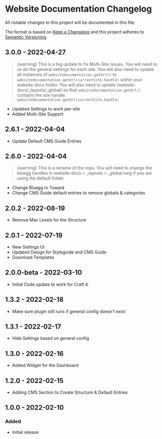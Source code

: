 # Website Documentation Changelog

All notable changes to this project will be documented in this file.

The format is based on [Keep a Changelog](http://keepachangelog.com/) and this project adheres to [Semantic Versioning](http://semver.org/).

## 3.0.0 - 2022-04-27

> {warning} This is a big update to fix Multi-Site Issues. You will need to re-do the general settings for each site. You will also need to update all instances of `websitedocumentation.getUrl()` to `websitedocumentation.getUrl(currentSite.handle)` within your website-docs folder. You will also need to update /website-docs/_layouts/_global/ so that `websitedocumentation.getUrl()` contains the site handle: ` websitedocumentation.getUrl(currentSite.handle)`

- Updated Settings to work per-site
- Added Multi-Site Support

## 2.6.1 - 2022-04-04

-   Update Default CMS Guide Entries

## 2.6.0 - 2022-04-04

> {warning} This is a rename of the repo. You will need to change the bluegg handles in website-docs > _layouts > _global.twig if you are using the default folder.

-   Change Bluegg to Toward
-   Change CMS Guide default entries to remove globals & categories

## 2.0.2 - 2022-08-19

-   Remove Max Levels for the Structure

## 2.0.1 - 2022-07-19

-   New Settings UI
-   Updated Design for Styleguide and CMS Guide
-   Download Templates

## 2.0.0-beta - 2022-03-10

-   Initial Code update to work for Craft 4.

## 1.3.2 - 2022-02-18

-   Make sure plugin still runs if general config doesn't exist

## 1.3.1 - 2022-02-17

-   Hide Settings based on general config

## 1.3.0 - 2022-02-16

-   Added Widget for the Dashboard

## 1.2.0 - 2022-02-15

-   Adding CMS Section to Create Structure & Default Entries

## 1.0.0 - 2022-02-10

### Added

-   Initial release
